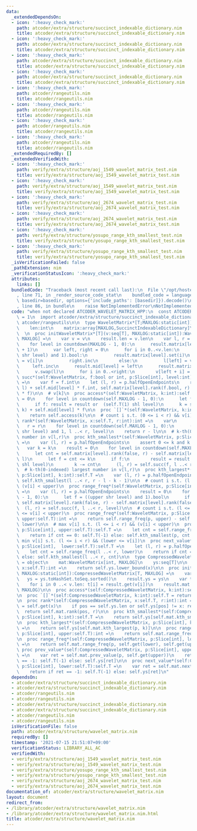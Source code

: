 ```yaml
---
data:
  _extendedDependsOn:
  - icon: ':heavy_check_mark:'
    path: atcoder/extra/structure/succinct_indexable_dictionary.nim
    title: atcoder/extra/structure/succinct_indexable_dictionary.nim
  - icon: ':heavy_check_mark:'
    path: atcoder/extra/structure/succinct_indexable_dictionary.nim
    title: atcoder/extra/structure/succinct_indexable_dictionary.nim
  - icon: ':heavy_check_mark:'
    path: atcoder/extra/structure/succinct_indexable_dictionary.nim
    title: atcoder/extra/structure/succinct_indexable_dictionary.nim
  - icon: ':heavy_check_mark:'
    path: atcoder/extra/structure/succinct_indexable_dictionary.nim
    title: atcoder/extra/structure/succinct_indexable_dictionary.nim
  - icon: ':heavy_check_mark:'
    path: atcoder/rangeutils.nim
    title: atcoder/rangeutils.nim
  - icon: ':heavy_check_mark:'
    path: atcoder/rangeutils.nim
    title: atcoder/rangeutils.nim
  - icon: ':heavy_check_mark:'
    path: atcoder/rangeutils.nim
    title: atcoder/rangeutils.nim
  - icon: ':heavy_check_mark:'
    path: atcoder/rangeutils.nim
    title: atcoder/rangeutils.nim
  _extendedRequiredBy: []
  _extendedVerifiedWith:
  - icon: ':heavy_check_mark:'
    path: verify/extra/structure/aoj_1549_wavelet_matrix_test.nim
    title: verify/extra/structure/aoj_1549_wavelet_matrix_test.nim
  - icon: ':heavy_check_mark:'
    path: verify/extra/structure/aoj_1549_wavelet_matrix_test.nim
    title: verify/extra/structure/aoj_1549_wavelet_matrix_test.nim
  - icon: ':heavy_check_mark:'
    path: verify/extra/structure/aoj_2674_wavelet_matrix_test.nim
    title: verify/extra/structure/aoj_2674_wavelet_matrix_test.nim
  - icon: ':heavy_check_mark:'
    path: verify/extra/structure/aoj_2674_wavelet_matrix_test.nim
    title: verify/extra/structure/aoj_2674_wavelet_matrix_test.nim
  - icon: ':heavy_check_mark:'
    path: verify/extra/structure/yosupo_range_kth_smallest_test.nim
    title: verify/extra/structure/yosupo_range_kth_smallest_test.nim
  - icon: ':heavy_check_mark:'
    path: verify/extra/structure/yosupo_range_kth_smallest_test.nim
    title: verify/extra/structure/yosupo_range_kth_smallest_test.nim
  _isVerificationFailed: false
  _pathExtension: nim
  _verificationStatusIcon: ':heavy_check_mark:'
  attributes:
    links: []
  bundledCode: "Traceback (most recent call last):\n  File \"/opt/hostedtoolcache/Python/3.10.0/x64/lib/python3.10/site-packages/onlinejudge_verify/documentation/build.py\"\
    , line 71, in _render_source_code_stat\n    bundled_code = language.bundle(stat.path,\
    \ basedir=basedir, options={'include_paths': [basedir]}).decode()\n  File \"/opt/hostedtoolcache/Python/3.10.0/x64/lib/python3.10/site-packages/onlinejudge_verify/languages/nim.py\"\
    , line 86, in bundle\n    raise NotImplementedError\nNotImplementedError\n"
  code: "when not declared ATCODER_WAVELET_MATRIX_HPP:\n  const ATCODER_WAVELET_MATRIX_HPP*\
    \ = 1\n  import atcoder/extra/structure/succinct_indexable_dictionary\n  import\
    \ atcoder/rangeutils\n\n  type WaveletMatrix*[T;MAXLOG:static[int]] = object\n\
    \    len:int\n    matrix:array[MAXLOG,SuccinctIndexableDictionary]\n    mid:array[MAXLOG,int]\n\
    \  \n  proc initWaveletMatrix*[T](v:seq[T], MAXLOG:static[int]):WaveletMatrix[T,\
    \ MAXLOG] =\n    var v = v\n    result.len = v.len\n    var l, r = newSeq[T](v.len)\n\
    \    for level in countdown(MAXLOG - 1, 0):\n      result.matrix[level] = initSuccinctIndexableDictionary(v.len\
    \ + 1)\n      var left, right = 0\n      for i in 0..<v.len:\n        if ((v[i]\
    \ shr level) and 1).bool:\n          result.matrix[level].set(i)\n          r[right]\
    \ = v[i]\n          right.inc\n        else:\n          l[left] = v[i]\n     \
    \     left.inc\n      result.mid[level] = left\n      result.matrix[level].build()\n\
    \      v.swap(l)\n      for i in 0..<right:\n        v[left + i] = r[i]\n\n  proc\
    \ succ*(self:WaveletMatrix, f:bool or int, p:Slice[int], level:int):(int,int)\
    \ =\n    var f = f.int\n    let (l, r) = p.halfOpenEndpoints\n    return (self.matrix[level].rank(f.bool,\
    \ l) + self.mid[level] * f.int, self.matrix[level].rank(f.bool, r) + self.mid[level]\
    \ * f)\n\n  # v[k]\n  proc access*(self:WaveletMatrix, k:int):self.T =\n    result\
    \ = 0\n    for level in countdown(self.MAXLOG - 1, 0):\n      let f = self.matrix[level][k]\n\
    \      if f: result = result or  (self.T(1) shl level)\n      k = self.matrix[level].rank(f,\
    \ k) + self.mid[level] * f\n\n  proc `[]`*(self:WaveletMatrix, k:int):self.T =\n\
    \    return self.access(k)\n\n  # count i s.t. (0 <= i < r) && v[i] == x\n  proc\
    \ rank*(self:WaveletMatrix, x:self.T, r:int):int =\n    var\n      l = 0\n   \
    \   r = r\n    for level in countdown(self.MAXLOG - 1, 0):\n      (l, r) = self.succ((x\
    \ shr level) and 1, l ..< r, level)\n    return r - l\n\n  # k-th(0-indexed) smallest\
    \ number in v[l,r)\n  proc kth_smallest*(self:WaveletMatrix, p:Slice[int], k:int):self.T\
    \ =\n    var (l, r) = p.halfOpenEndpoints\n    assert 0 <= k and k < r - l\n \
    \   var k = k\n    result = 0\n    for level in countdown(self.MAXLOG - 1, 0):\n\
    \      let cnt = self.matrix[level].rank(false, r) - self.matrix[level].rank(false,\
    \ l)\n      let f = cnt <= k\n      if f:\n        result = result or (self.T(1)\
    \ shl level)\n        k -= cnt\n      (l, r) = self.succ(f, l ..< r, level)\n\n\
    \  # k-th(0-indexed) largest number in v[l,r)\n  proc kth_largest*(self:WaveletMatrix,\
    \ p:Slice[int], k:int):self.T =\n    var (l, r) = p.halfOpenEndpoints\n    return\
    \ self.kth_smallest(l ..< r, r - l - k - 1)\n\n  # count i s.t. (l <= i < r) &&\
    \ (v[i] < upper)\n  proc range_freq*(self:WaveletMatrix, p:Slice[int], upper:self.T):int\
    \ =\n    var (l, r) = p.halfOpenEndpoints\n    result = 0\n    for level in countdown(self.MAXLOG\
    \ - 1, 0):\n      let f = ((upper shr level) and 1).bool\n      if f: result +=\
    \ self.matrix[level].rank(false, r) - self.matrix[level].rank(false, l)\n    \
    \  (l, r) = self.succ(f, l ..< r, level)\n\n  # count i s.t. (l <= i < r) && (lower\
    \ <= v[i] < upper)\n  proc range_freq*(self:WaveletMatrix, p:Slice[int],  lower,\
    \ upper:self.T):int =\n    return self.range_freq(p, upper) - self.range_freq(p,\
    \ lower)\n\n  # max v[i] s.t. (l <= i < r) && (v[i] < upper)\n  proc prev_value*(self:WaveletMatrix,\
    \ p:Slice[int], upper:self.T):self.T =\n    let cnt = self.range_freq(p, upper)\n\
    \    return if cnt == 0: self.T(-1) else: self.kth_smallest(p, cnt - 1)\n\n  #\
    \ min v[i] s.t. (l <= i < r) && (lower <= v[i])\n  proc next_value*(self:WaveletMatrix,\
    \ p:Slice[int],  lower:self.T):self.T =\n    let (l, r) = p.halfOpenEndpoints\n\
    \    let cnt = self.range_freq(l ..< r, lower)\n    return if cnt == r - l: self.T(-1)\
    \ else: self.kth_smallest(l ..< r, cnt)\n\n  type CompressedWaveletMatrix*[T;MAXLOG:static[int]]\
    \ = object\n    mat:WaveletMatrix[int, MAXLOG]\n    ys:seq[T]\n\n  proc get*(self:CompressedWaveletMatrix,\
    \ x:self.T):int =\n    return self.ys.lower_bound(x)\n\n  proc initCompressedWaveletMatrix*[T](v:seq[T],\
    \ MAXLOG:static[int]):CompressedWaveletMatrix[T, MAXLOG] =\n    var ys = v\n \
    \   ys = ys.toHashSet.toSeq.sorted()\n    result.ys = ys\n    var t = newSeq[int](v.len)\n\
    \    for i in 0 ..< v.len: t[i] = result.get(v[i])\n    result.mat = initWaveletMatrix(t,\
    \ MAXLOG)\n\n  proc access*(self:CompressedWaveletMatrix, k:int):self.T = self.ys[self.mat.access(k)]\n\
    \n  proc `[]`*(self:CompressedWaveletMatrix, k:int):self.T = return self.access(k)\n\
    \n  proc rank*(self:CompressedWaveletMatrix, x:self.T, r:int):int =\n    let pos\
    \ = self.get(x)\n    if pos == self.ys.len or self.ys[pos] != x: return 0\n  \
    \  return self.mat.rank(pos, r)\n\n  proc kth_smallest*(self:CompressedWaveletMatrix,\
    \ p:Slice[int], k:int):self.T =\n    return self.ys[self.mat.kth_smallest(p, k)]\n\
    \n  proc kth_largest*(self:CompressedWaveletMatrix, p:Slice[int], k:int):self.T\
    \ =\n    return self.ys[self.mat.kth_largest(p, k)]\n\n  proc range_freq*(self:CompressedWaveletMatrix,\
    \ p:Slice[int], upper:self.T):int =\n    return self.mat.range_freq(p, self.get(upper))\n\
    \n  proc range_freq*(self:CompressedWaveletMatrix, p:Slice[int], lower, upper:self.T):int\
    \ =\n    return self.mat.range_freq(p, self.get(lower), self.get(upper))\n\n \
    \ proc prev_value*(self:CompressedWaveletMatrix, p:Slice[int], upper:self.T):self.T\
    \ =\n    var ret = self.mat.prev_value(p, self.get(upper))\n    return if ret\
    \ == -1: self.T(-1) else: self.ys[ret]\n\n  proc next_value*(self:CompressedWaveletMatrix,\
    \ p:Slice[int], lower:self.T):self.T =\n    var ret = self.mat.next_value(p, self.get(lower))\n\
    \    return if ret == -1: self.T(-1) else: self.ys[ret]\n"
  dependsOn:
  - atcoder/extra/structure/succinct_indexable_dictionary.nim
  - atcoder/extra/structure/succinct_indexable_dictionary.nim
  - atcoder/rangeutils.nim
  - atcoder/rangeutils.nim
  - atcoder/extra/structure/succinct_indexable_dictionary.nim
  - atcoder/extra/structure/succinct_indexable_dictionary.nim
  - atcoder/rangeutils.nim
  - atcoder/rangeutils.nim
  isVerificationFile: false
  path: atcoder/extra/structure/wavelet_matrix.nim
  requiredBy: []
  timestamp: '2021-07-15 21:51:07+09:00'
  verificationStatus: LIBRARY_ALL_AC
  verifiedWith:
  - verify/extra/structure/aoj_1549_wavelet_matrix_test.nim
  - verify/extra/structure/aoj_1549_wavelet_matrix_test.nim
  - verify/extra/structure/yosupo_range_kth_smallest_test.nim
  - verify/extra/structure/yosupo_range_kth_smallest_test.nim
  - verify/extra/structure/aoj_2674_wavelet_matrix_test.nim
  - verify/extra/structure/aoj_2674_wavelet_matrix_test.nim
documentation_of: atcoder/extra/structure/wavelet_matrix.nim
layout: document
redirect_from:
- /library/atcoder/extra/structure/wavelet_matrix.nim
- /library/atcoder/extra/structure/wavelet_matrix.nim.html
title: atcoder/extra/structure/wavelet_matrix.nim
---
```

